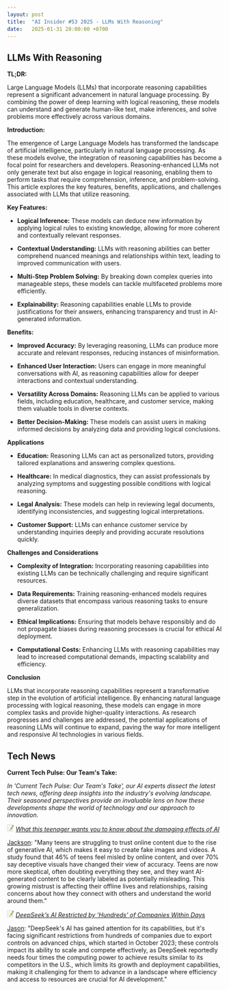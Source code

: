```yaml
---
layout: post
title:  "AI Insider #53 2025 - LLMs With Reasoning"
date:   2025-01-31 20:00:00 +0700
---
```


## LLMs With Reasoning

**TL;DR:** 

Large Language Models (LLMs) that incorporate reasoning capabilities represent a significant advancement in natural language processing. By combining the power of deep learning with logical reasoning, these models can understand and generate human-like text, make inferences, and solve problems more effectively across various domains.


__Introduction:__

The emergence of Large Language Models has transformed the landscape of artificial intelligence, particularly in natural language processing. As these models evolve, the integration of reasoning capabilities has become a focal point for researchers and developers. Reasoning-enhanced LLMs not only generate text but also engage in logical reasoning, enabling them to perform tasks that require comprehension, inference, and problem-solving. This article explores the key features, benefits, applications, and challenges associated with LLMs that utilize reasoning.

__Key Features:__

* **Logical Inference:** These models can deduce new information by applying logical rules to existing knowledge, allowing for more coherent and contextually relevant responses.

* **Contextual Understanding:** LLMs with reasoning abilities can better comprehend nuanced meanings and relationships within text, leading to improved communication with users.

* **Multi-Step Problem Solving:** By breaking down complex queries into manageable steps, these models can tackle multifaceted problems more efficiently.

* **Explainability:** Reasoning capabilities enable LLMs to provide justifications for their answers, enhancing transparency and trust in AI-generated information.


__Benefits:__

* **Improved Accuracy:** By leveraging reasoning, LLMs can produce more accurate and relevant responses, reducing instances of misinformation.

* **Enhanced User Interaction:** Users can engage in more meaningful conversations with AI, as reasoning capabilities allow for deeper interactions and contextual understanding.

* **Versatility Across Domains:** Reasoning LLMs can be applied to various fields, including education, healthcare, and customer service, making them valuable tools in diverse contexts.

* **Better Decision-Making:** These models can assist users in making informed decisions by analyzing data and providing logical conclusions.

__Applications__

* **Education:** Reasoning LLMs can act as personalized tutors, providing tailored explanations and answering complex questions.

* **Healthcare:** In medical diagnostics, they can assist professionals by analyzing symptoms and suggesting possible conditions with logical reasoning.

* **Legal Analysis:** These models can help in reviewing legal documents, identifying inconsistencies, and suggesting logical interpretations.

* **Customer Support:** LLMs can enhance customer service by understanding inquiries deeply and providing accurate resolutions quickly.

__Challenges and Considerations__

* **Complexity of Integration:** Incorporating reasoning capabilities into existing LLMs can be technically challenging and require significant resources.

* **Data Requirements:** Training reasoning-enhanced models requires diverse datasets that encompass various reasoning tasks to ensure generalization.

* **Ethical Implications:** Ensuring that models behave responsibly and do not propagate biases during reasoning processes is crucial for ethical AI deployment.

* **Computational Costs:** Enhancing LLMs with reasoning capabilities may lead to increased computational demands, impacting scalability and efficiency.


__Conclusion__

LLMs that incorporate reasoning capabilities represent a transformative step in the evolution of artificial intelligence. By enhancing natural language processing with logical reasoning, these models can engage in more complex tasks and provide higher-quality interactions. As research progresses and challenges are addressed, the potential applications of reasoning LLMs will continue to expand, paving the way for more intelligent and responsive AI technologies in various fields.


## Tech News

__Current Tech Pulse: Our Team's Take:__

*In 'Current Tech Pulse: Our Team's Take', our AI experts dissect the latest tech news, offering deep insights into the industry's evolving landscape. Their seasoned perspectives provide an invaluable lens on how these developments shape the world of technology and our approach to innovation.*


![memo](/assets/images/memo16.png) *[What this teenager wants you to know about the damaging effects of AI](https://www.msn.com/en-us/news/technology/teens-like-me-don-t-trust-ai-generated-content-here-s-why/ar-AA1y3sdz?ocid=BingNewsVerp)*

[Jackson](https://www.linkedin.com/in/jackson-cates-315a0b1ab/): "Many teens are struggling to trust online content due to the rise of generative AI, which makes it easy to create fake images and videos. A study found that 46% of teens feel misled by online content, and over 70% say deceptive visuals have changed their view of accuracy. Teens are now more skeptical, often doubting everything they see, and they want AI-generated content to be clearly labeled as potentially misleading. This growing mistrust is affecting their offline lives and relationships, raising concerns about how they connect with others and understand the world around them."

![memo](/assets/images/memo16.png) *[DeepSeek’s AI Restricted by ‘Hundreds’ of Companies Within Days](https://www.msn.com/en-us/money/other/deepseek-s-ai-restricted-by-hundreds-of-companies-within-days/ar-AA1y8b8j?ocid=BingNewsVerp)*

[Jason](https://www.linkedin.com/in/jason-bengtson-b8a9a83b): "DeepSeek's AI has gained attention for its capabilities, but it's facing significant restrictions from hundreds of companies due to export controls on advanced chips, which started in October 2023; these controls impact its ability to scale and compete effectively, as DeepSeek reportedly needs four times the computing power to achieve results similar to its competitors in the U.S., which limits its growth and deployment capabilities, making it challenging for them to advance in a landscape where efficiency and access to resources are crucial for AI development."

